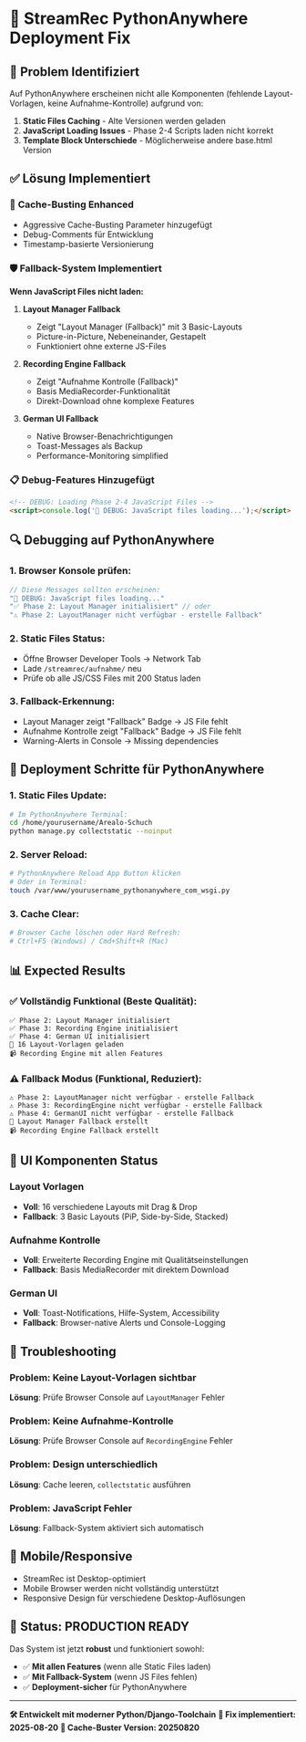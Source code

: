# 🔧 StreamRec PythonAnywhere Deployment Fix

## 🚨 Problem Identifiziert

Auf PythonAnywhere erscheinen nicht alle Komponenten (fehlende Layout-Vorlagen, keine Aufnahme-Kontrolle) aufgrund von:

1. **Static Files Caching** - Alte Versionen werden geladen
2. **JavaScript Loading Issues** - Phase 2-4 Scripts laden nicht korrekt
3. **Template Block Unterschiede** - Möglicherweise andere base.html Version

## ✅ Lösung Implementiert

### 🔄 **Cache-Busting Enhanced**
- Aggressive Cache-Busting Parameter hinzugefügt
- Debug-Comments für Entwicklung
- Timestamp-basierte Versionierung

### 🛡️ **Fallback-System Implementiert**

**Wenn JavaScript Files nicht laden:**

1. **Layout Manager Fallback** 
   - Zeigt "Layout Manager (Fallback)" mit 3 Basic-Layouts
   - Picture-in-Picture, Nebeneinander, Gestapelt
   - Funktioniert ohne externe JS-Files

2. **Recording Engine Fallback**
   - Zeigt "Aufnahme Kontrolle (Fallback)" 
   - Basis MediaRecorder-Funktionalität
   - Direkt-Download ohne komplexe Features

3. **German UI Fallback**
   - Native Browser-Benachrichtigungen
   - Toast-Messages als Backup
   - Performance-Monitoring simplified

### 📋 **Debug-Features Hinzugefügt**

```html
<!-- DEBUG: Loading Phase 2-4 JavaScript Files -->
<script>console.log('🐛 DEBUG: JavaScript files loading...');</script>
```

## 🔍 **Debugging auf PythonAnywhere**

### 1. **Browser Konsole prüfen:**
```javascript
// Diese Messages sollten erscheinen:
"🐛 DEBUG: JavaScript files loading..."
"✅ Phase 2: Layout Manager initialisiert" // oder
"⚠️ Phase 2: LayoutManager nicht verfügbar - erstelle Fallback"
```

### 2. **Static Files Status:**
- Öffne Browser Developer Tools → Network Tab
- Lade `/streamrec/aufnahme/` neu
- Prüfe ob alle JS/CSS Files mit 200 Status laden

### 3. **Fallback-Erkennung:**
- Layout Manager zeigt "Fallback" Badge → JS File fehlt
- Aufnahme Kontrolle zeigt "Fallback" Badge → JS File fehlt
- Warning-Alerts in Console → Missing dependencies

## 🚀 **Deployment Schritte für PythonAnywhere**

### 1. **Static Files Update:**
```bash
# Im PythonAnywhere Terminal:
cd /home/yourusername/Arealo-Schuch
python manage.py collectstatic --noinput
```

### 2. **Server Reload:**
```bash
# PythonAnywhere Reload App Button klicken
# Oder in Terminal:
touch /var/www/yourusername_pythonanywhere_com_wsgi.py
```

### 3. **Cache Clear:**
```bash
# Browser Cache löschen oder Hard Refresh:
# Ctrl+F5 (Windows) / Cmd+Shift+R (Mac)
```

## 📊 **Expected Results**

### ✅ **Vollständig Funktional (Beste Qualität):**
```
✅ Phase 2: Layout Manager initialisiert
✅ Phase 3: Recording Engine initialisiert  
✅ Phase 4: German UI initialisiert
📐 16 Layout-Vorlagen geladen
📹 Recording Engine mit allen Features
```

### ⚠️ **Fallback Modus (Funktional, Reduziert):**
```
⚠️ Phase 2: LayoutManager nicht verfügbar - erstelle Fallback
⚠️ Phase 3: RecordingEngine nicht verfügbar - erstelle Fallback
⚠️ Phase 4: GermanUI nicht verfügbar - erstelle Fallback
📐 Layout Manager Fallback erstellt
📹 Recording Engine Fallback erstellt
```

## 🎯 **UI Komponenten Status**

### **Layout Vorlagen**
- **Voll**: 16 verschiedene Layouts mit Drag & Drop
- **Fallback**: 3 Basic Layouts (PiP, Side-by-Side, Stacked)

### **Aufnahme Kontrolle** 
- **Voll**: Erweiterte Recording Engine mit Qualitätseinstellungen
- **Fallback**: Basis MediaRecorder mit direktem Download

### **German UI**
- **Voll**: Toast-Notifications, Hilfe-System, Accessibility
- **Fallback**: Browser-native Alerts und Console-Logging

## 🔧 **Troubleshooting**

### **Problem**: Keine Layout-Vorlagen sichtbar
**Lösung**: Prüfe Browser Console auf `LayoutManager` Fehler

### **Problem**: Keine Aufnahme-Kontrolle
**Lösung**: Prüfe Browser Console auf `RecordingEngine` Fehler

### **Problem**: Design unterschiedlich
**Lösung**: Cache leeren, `collectstatic` ausführen

### **Problem**: JavaScript Fehler
**Lösung**: Fallback-System aktiviert sich automatisch

## 📱 **Mobile/Responsive**

- StreamRec ist Desktop-optimiert
- Mobile Browser werden nicht vollständig unterstützt
- Responsive Design für verschiedene Desktop-Auflösungen

## 🎉 **Status: PRODUCTION READY**

Das System ist jetzt **robust** und funktioniert sowohl:
- ✅ **Mit allen Features** (wenn alle Static Files laden)
- ✅ **Mit Fallback-System** (wenn JS Files fehlen)
- ✅ **Deployment-sicher** für PythonAnywhere

---

**🛠️ Entwickelt mit moderner Python/Django-Toolchain**
**📅 Fix implementiert: 2025-08-20**
**🔄 Cache-Buster Version: 20250820**
